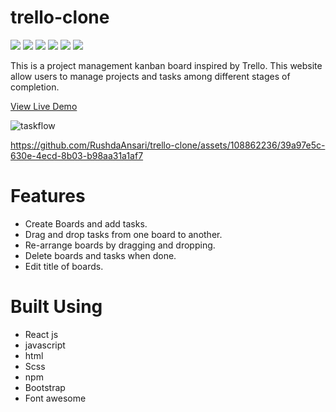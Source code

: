 # trello-clone

<img src='https://img.shields.io/static/v1?label=&message=HTML&color=E34F26&style=for-the-badge&logo=HTML5&logoColor=white&logoWidth=&labelColor=&link='/> <img src='https://img.shields.io/static/v1?label=&message=SASS&color=CC6699&style=for-the-badge&logo=SASS&logoColor=white&logoWidth=&labelColor=&link=' /> <img src='https://img.shields.io/static/v1?label=&message=Javascript&color=F7DF1E&style=for-the-badge&logo=Javascript&logoColor=black&logoWidth=&labelColor=&link='/> <img src='https://img.shields.io/badge/react-61DAFB?style=for-the-badge&logo=REACT&logoColor=61DAFB&labelColor=black&color=black'/> <img src='https://img.shields.io/static/v1?label=&message=Bootstrap&color=white&style=for-the-badge&logo=BOOTSTRAP&logoColor=7952B3&logoWidth=&labelColor=&link='/> <img src='https://img.shields.io/static/v1?label=&message=fontAwesome&color=D3D3D3&style=for-the-badge&logo=fontAwesome&logoColor=528DD7&logoWidth=&labelColor=&link='/>



This is a project management kanban board inspired by Trello. This website allow users to manage projects and tasks among different stages of completion.

[View Live Demo](https://rushdaansari.github.io/trello-clone/)

![taskflow](https://github.com/RushdaAnsari/trello-clone/assets/108862236/34753592-a9ec-4766-87ab-0ef0a3a93b99)

https://github.com/RushdaAnsari/trello-clone/assets/108862236/39a97e5c-630e-4ecd-8b03-b98aa31a1af7

# Features
- Create Boards and add tasks.
- Drag and drop tasks from one board to another.
- Re-arrange boards by dragging and dropping.
- Delete boards and tasks when done.
- Edit title of boards.

# Built Using 
- React js
- javascript
- html
- Scss
- npm
- Bootstrap 
- Font awesome




